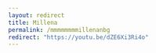 ```yaml
---
layout: redirect
title: Millena
permalink: /mmmmmmmmillenanbg
redirect: "https://youtu.be/dZE6Xi3Ri4o"
---
```


